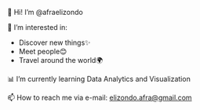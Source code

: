👋 Hi! I’m @afraelizondo

👀 I’m interested in:
- Discover new things✨
- Meet people😊
- Travel around the world🌍

📊 I’m currently learning Data Analytics and Visualization

📫 How to reach me via e-mail: elizondo.afra@gmail.com

<!---
afraelizondo/afraelizondo is a ✨ special ✨ repository because its `README.md` (this file) appears on your GitHub profile.
You can click the Preview link to take a look at your changes.
--->
